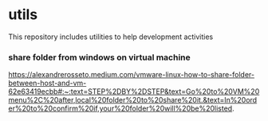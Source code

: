 # utils
This repository includes utilities to help development activities

### share folder from windows on virtual machine 
https://alexandrerosseto.medium.com/vmware-linux-how-to-share-folder-between-host-and-vm-62e63419ecbb#:~:text=STEP%2DBY%2DSTEP&text=Go%20to%20VM%20menu%2C%20after,local%20folder%20to%20share%20it.&text=In%20order%20to%20confirm%20if,your%20folder%20will%20be%20listed.

